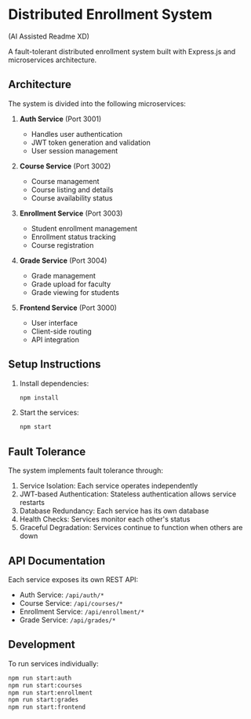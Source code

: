 # Distributed Enrollment System

(AI Assisted Readme XD)

A fault-tolerant distributed enrollment system built with Express.js and microservices architecture.

## Architecture

The system is divided into the following microservices:

1. **Auth Service** (Port 3001)
   - Handles user authentication
   - JWT token generation and validation
   - User session management

2. **Course Service** (Port 3002)
   - Course management
   - Course listing and details
   - Course availability status

3. **Enrollment Service** (Port 3003)
   - Student enrollment management
   - Enrollment status tracking
   - Course registration

4. **Grade Service** (Port 3004)
   - Grade management
   - Grade upload for faculty
   - Grade viewing for students

5. **Frontend Service** (Port 3000)
   - User interface
   - Client-side routing
   - API integration

## Setup Instructions

1. Install dependencies:
   ```bash
   npm install
   ```

2. Start the services:
   ```bash
   npm start
   ```

## Fault Tolerance

The system implements fault tolerance through:

1. Service Isolation: Each service operates independently
2. JWT-based Authentication: Stateless authentication allows service restarts
3. Database Redundancy: Each service has its own database
4. Health Checks: Services monitor each other's status
5. Graceful Degradation: Services continue to function when others are down

## API Documentation

Each service exposes its own REST API:

- Auth Service: `/api/auth/*`
- Course Service: `/api/courses/*`
- Enrollment Service: `/api/enrollment/*`
- Grade Service: `/api/grades/*`

## Development

To run services individually:

```bash
npm run start:auth
npm run start:courses
npm run start:enrollment
npm run start:grades
npm run start:frontend
``` 
